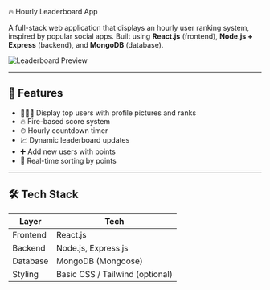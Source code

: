🔥 Hourly Leaderboard App

A full-stack web application that displays an hourly user ranking system, inspired by popular social apps. Built using **React.js** (frontend), **Node.js + Express** (backend), and **MongoDB** (database).

![Leaderboard Preview](preview-image-url-if-any)

---

## 🚀 Features

- 🧑‍🤝‍🧑 Display top users with profile pictures and ranks
- 🔥 Fire-based score system
- ⏱ Hourly countdown timer
- 📈 Dynamic leaderboard updates
- ➕ Add new users with points
- 🔁 Real-time sorting by points

---

## 🛠 Tech Stack

| Layer     | Tech                    |
|-----------|-------------------------|
| Frontend  | React.js                |
| Backend   | Node.js, Express.js     |
| Database  | MongoDB (Mongoose)      |
| Styling   | Basic CSS / Tailwind (optional) |


